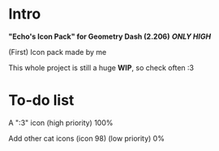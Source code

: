# Intro
**"Echo's Icon Pack" for Geometry Dash (2.206)** ***ONLY HIGH***

(First) Icon pack made by me

This whole project is still a huge **WIP**, so check often :3

# To-do list

A ":3" icon (high priority) 100%

Add other cat icons (icon 98) (low priority) 0%
